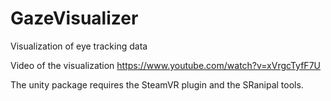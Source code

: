 # GazeVisualizer
Visualization of eye tracking data

Video of the visualization
https://www.youtube.com/watch?v=xVrgcTyfF7U

The unity package requires the SteamVR plugin and the SRanipal tools. 
